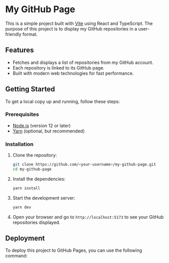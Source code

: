 # My GitHub Page

This is a simple project built with [Vite](https://vitejs.dev/) using React and TypeScript. The purpose of this project is to display my GitHub repositories in a user-friendly format.

## Features

- Fetches and displays a list of repositories from my GitHub account.
- Each repository is linked to its GitHub page.
- Built with modern web technologies for fast performance.

## Getting Started

To get a local copy up and running, follow these steps:

### Prerequisites

- [Node.js](https://nodejs.org/) (version 12 or later)
- [Yarn](https://yarnpkg.com/) (optional, but recommended)

### Installation

1. Clone the repository:

   ```bash
   git clone https://github.com/<your-username>/my-github-page.git
   cd my-github-page
   ```

2. Install the dependencies:

   ```bash
   yarn install
   ```

3. Start the development server:

   ```bash
   yarn dev
   ```

4. Open your browser and go to `http://localhost:5173` to see your GitHub repositories displayed.

## Deployment

To deploy this project to GitHub Pages, you can use the following command:
